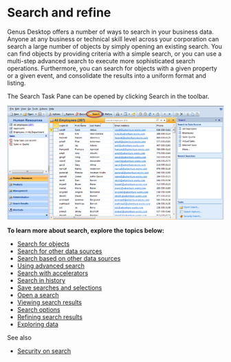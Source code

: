 # Search and refine

Genus Desktop offers a number of ways to search in your business data. Anyone at any business or technical skill level across your corporation can search a large number of objects by simply opening an existing search. You can find objects by providing criteria with a simple search, or you can use a multi-step advanced search to execute more sophisticated search operations. Furthermore, you can search for objects with a given property or a given event, and consolidate the results into a uniform format and listing.

The Search Task Pane can be opened by clicking Search in the toolbar. 

![IDCC06EB868F9D4D1E.ID6BFB0E4BA3A94F6A.png](media/IDCC06EB868F9D4D1E.ID6BFB0E4BA3A94F6A.png)

**To learn more about search, explore the topics below:**

* [Search for objects](search-for-objects.md)
* [Search for other data sources](search-for-other-data-sources.md)
* [Search based on other data sources](search-based-on-other-data-sources.md)
* [Using advanced search](using-advanced-search.md)
* [Search with accelerators](search-with-accelerators.md)
* [Search in history](search-in-history.md)
* [Save searches and selections](save-searches-and-selections.md)
* [Open a search](open-a-search.md)
* [Viewing search results](viewing-search-results.md)
* [Search options](search-options.md)
* [Refining search results](refining-search-results.md)
* [Exploring data](exploring-data.md)

See also

* [Security on search](../../developers/guidelines-and-best-practices/security-on-search.md)
